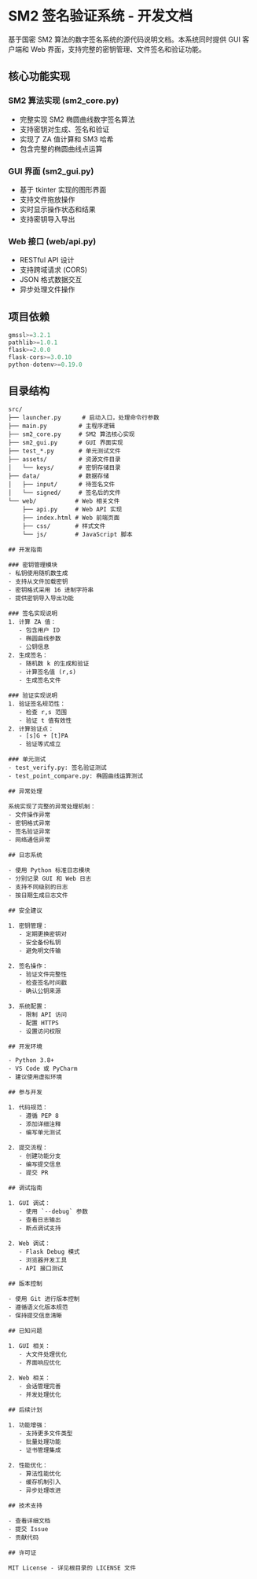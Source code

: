# SM2 签名验证系统 - 开发文档

基于国密 SM2 算法的数字签名系统的源代码说明文档。本系统同时提供 GUI 客户端和 Web 界面，支持完整的密钥管理、文件签名和验证功能。

## 核心功能实现

### SM2 算法实现 (sm2_core.py)
- 完整实现 SM2 椭圆曲线数字签名算法
- 支持密钥对生成、签名和验证
- 实现了 ZA 值计算和 SM3 哈希
- 包含完整的椭圆曲线点运算

### GUI 界面 (sm2_gui.py)
- 基于 tkinter 实现的图形界面
- 支持文件拖放操作
- 实时显示操作状态和结果
- 支持密钥导入导出

### Web 接口 (web/api.py)
- RESTful API 设计
- 支持跨域请求 (CORS)
- JSON 格式数据交互
- 异步处理文件操作

## 项目依赖

```python
gmssl>=3.2.1
pathlib>=1.0.1
flask>=2.0.0
flask-cors>=3.0.10
python-dotenv>=0.19.0
```

## 目录结构

```
src/
├── launcher.py      # 启动入口，处理命令行参数
├── main.py         # 主程序逻辑
├── sm2_core.py     # SM2 算法核心实现
├── sm2_gui.py      # GUI 界面实现
├── test_*.py       # 单元测试文件
├── assets/         # 资源文件目录
│   └── keys/       # 密钥存储目录
├── data/           # 数据存储
│   ├── input/      # 待签名文件
│   └── signed/     # 签名后的文件
└── web/           # Web 相关文件
    ├── api.py     # Web API 实现
    ├── index.html # Web 前端页面
    ├── css/       # 样式文件
    └── js/        # JavaScript 脚本

## 开发指南

### 密钥管理模块
- 私钥使用随机数生成
- 支持从文件加载密钥
- 密钥格式采用 16 进制字符串
- 提供密钥导入导出功能

### 签名实现说明
1. 计算 ZA 值：
   - 包含用户 ID
   - 椭圆曲线参数
   - 公钥信息
2. 生成签名：
   - 随机数 k 的生成和验证
   - 计算签名值 (r,s)
   - 生成签名文件

### 验证实现说明
1. 验证签名规范性：
   - 检查 r,s 范围
   - 验证 t 值有效性
2. 计算验证点：
   - [s]G + [t]PA
   - 验证等式成立

### 单元测试
- test_verify.py: 签名验证测试
- test_point_compare.py: 椭圆曲线运算测试

## 异常处理

系统实现了完整的异常处理机制：
- 文件操作异常
- 密钥格式异常
- 签名验证异常
- 网络通信异常

## 日志系统

- 使用 Python 标准日志模块
- 分别记录 GUI 和 Web 日志
- 支持不同级别的日志
- 按日期生成日志文件

## 安全建议

1. 密钥管理：
   - 定期更换密钥对
   - 安全备份私钥
   - 避免明文传输

2. 签名操作：
   - 验证文件完整性
   - 检查签名时间戳
   - 确认公钥来源

3. 系统配置：
   - 限制 API 访问
   - 配置 HTTPS
   - 设置访问权限

## 开发环境

- Python 3.8+
- VS Code 或 PyCharm
- 建议使用虚拟环境

## 参与开发

1. 代码规范：
   - 遵循 PEP 8
   - 添加详细注释
   - 编写单元测试

2. 提交流程：
   - 创建功能分支
   - 编写提交信息
   - 提交 PR

## 调试指南

1. GUI 调试：
   - 使用 `--debug` 参数
   - 查看日志输出
   - 断点调试支持

2. Web 调试：
   - Flask Debug 模式
   - 浏览器开发工具
   - API 接口测试

## 版本控制

- 使用 Git 进行版本控制
- 遵循语义化版本规范
- 保持提交信息清晰

## 已知问题

1. GUI 相关：
   - 大文件处理优化
   - 界面响应优化

2. Web 相关：
   - 会话管理完善
   - 并发处理优化

## 后续计划

1. 功能增强：
   - 支持更多文件类型
   - 批量处理功能
   - 证书管理集成

2. 性能优化：
   - 算法性能优化
   - 缓存机制引入
   - 异步处理改进

## 技术支持

- 查看详细文档
- 提交 Issue
- 贡献代码

## 许可证

MIT License - 详见根目录的 LICENSE 文件